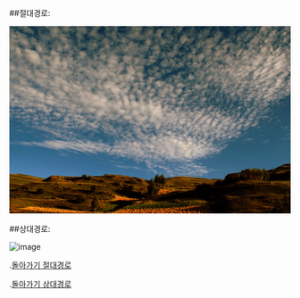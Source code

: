 ##절대경로:

![](https://github.com/foaldks2092/Myhomework/blob/master/%ED%95%98%EB%8A%98%20%EC%9D%B4%EB%AF%B8%EC%A7%80.jpg)


##상대경로:

![image](https://user-images.githubusercontent.com/84062374/117955598-2dfaca00-b353-11eb-970a-a3a6aec70fc3.png)


.[돌아가기 절대경로](./README.md)

.[돌아가기 상대경로](README.md)
